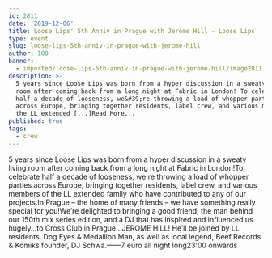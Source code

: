 ```yaml
---
id: 2811
date: '2019-12-06'
title: Loose Lips' 5th Anniv in Prague with Jerome Hill - Loose Lips
type: event
slug: loose-lips-5th-anniv-in-prague-with-jerome-hill
author: 100
banner:
  - imported/loose-lips-5th-anniv-in-prague-with-jerome-hill/image2811.jpeg
description: >-
  5 years since Loose Lips was born from a hyper discussion in a sweaty living
  room after coming back from a long night at Fabric in London! To celebrate
  half a decade of looseness, we&#39;re throwing a load of whopper parties
  across Europe, bringing together residents, label crew, and various members of
  the LL extended [...]Read More...
published: true
tags:
  - crew
---
```

5 years since Loose Lips was born from a hyper discussion in a sweaty living room after coming back from a long night at Fabric in London!To celebrate half a decade of looseness, we're throwing a load of whopper parties across Europe, bringing together residents, label crew, and various members of the LL extended family who have contributed to any of our projects.In Prague – the home of many friends – we have something really special for you!We’re delighted to bringing a good friend, the man behind our 150th mix series edition, and a DJ that has inspired and influenced us hugely…to Cross Club in Prague…JEROME HILL! He’ll be joined by LL residents, Dog Eyes & Medallion Man, as well as local legend, Beef Records & Komiks founder, DJ Schwa.——7 euro all night long23:00 onwards